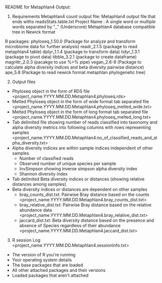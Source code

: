 README for Metaphlan4 Output:

1. Requirements 
Metaphlan4 count output file: Metaphlan4 output file that ends withs readsStats.table.txt 
Project Name : A single word or multiple words separated by "_" (Underscore)
Metaphlan4 database compatible tree in Newick format 

R packages:
phyloseq_1.50.0 (Package for analyze and transform microbiome data for further analysis)
readr_2.1.5 (package to read metaphlan4 table)
dplyr_1.1.4 (package to transform data)
tidyr_1.3.1 (package to pivot data)
tibble_3.2.1 (package to create dataframe)
magrittr_2.0.3 (pacakge to use %>% pipe)
vegan_2.6-8 (Package to calculate alpha diversity indices and beta diversity pairwise distance)
ape_5.8 (Package to read newick format metaphlan phylogenetic tree)

2. Output files 
- Phyloseq object in the form of RDS file <project_name.YYYY.MM.DD.Metaphlan4.phyloseq.rds>
- Melted Phyloseq object in the form of wide format tab separated file <project_name.YYYY.MM.DD.Metaphlan4.phyloseq_melted_wide.txt>
- Melted Phyloseq object in the form of long format tab separated file <project_name.YYYY.MM.DD.Metaphlan4.phyloseq_melted_long.txt>
- Tab delimited file showing number of reads classified into taxonomy and alpha diversity metrics into following columns with rows representing samples <project_name.YYYY.MM.DD.Metaphlan4.no_of_classified_reads_and_alpha_diversity.txt>
- Alpha diversity indices are within sample indices independent of other samples
	- Number of classified reads 
	- Observed number of unique species per sample 
	- InvSimpson showing inverse simpson alpha diversity index
	- Shannon diversity index
- Tab delimited Beta diversity indices or distances (showing relative distances among samples).
- Beta diversity indices or distances are dependent on other samples
	- bray_counts_dist.txt: Pairwise Bray distance based on the counts  <project_name.YYYY.MM.DD.Metaphlan4.bray_counts_dist.txt>
	- bray_relative_dist.txt: Pairwise Bray distance based on the relative abundance data <project_name.YYYY.MM.DD.Metaphlan4.bray_relative_dist.txt>
	- jaccard_dist.txt: Beta diversity distance based on the presence and absence of Species regardless of their abundance <project_name.YYYY.MM.DD.Metaphlan4.jaccard_dist.txt>


3. R session Log <project_name.YYYY.MM.DD.Metaphlan4.sessionInfo.txt>
- The version of R you're running
- Your operating system details
- The base packages that are loaded
- All other attached packages and their versions
- Loaded packages that aren't attached

